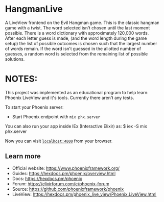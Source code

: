 # HangmanLive

A LiveView frontend on the Evil Hangman game. This is the classic hangman game
with a twist. The word selected isn't chosen until the last moment possible.
There is a word dictionary with approximately 120,000 words. After each
letter guess is made, (and the word length during the game setup) the list of
possible outcomes is chosen such that the largest number of words remain.
If the word isn't guessed in the allotted number of guesses, a random word
is selected from the remaining list of possible solutions.

# NOTES:
This project was implemented as an educational program to help learn
Phoenix LiveView and it's tools. Currently there aren't any tests.

To start your Phoenix server:

  * Start Phoenix endpoint with `mix phx.server`

  You can also run your app inside IEx (Interactive Elixir) as:
      $ iex -S mix phx.server

Now you can visit [`localhost:4000`](http://localhost:4000) from your browser.

## Learn more

  * Official website: https://www.phoenixframework.org/
  * Guides: https://hexdocs.pm/phoenix/overview.html
  * Docs: https://hexdocs.pm/phoenix
  * Forum: https://elixirforum.com/c/phoenix-forum
  * Source: https://github.com/phoenixframework/phoenix
  * LiveView: https://hexdocs.pm/phoenix_live_view/Phoenix.LiveView.html
